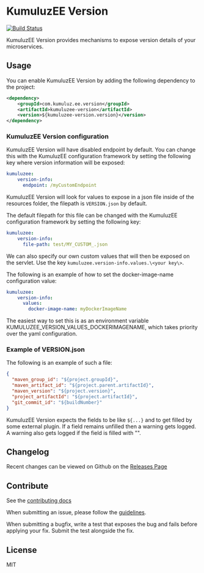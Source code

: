 # KumuluzEE Version

[![Build Status](https://img.shields.io/travis/kumuluz/kumuluzee-version/master.svg?style=flat)](https://travis-ci.org/kumuluz/kumuluzee-version)

KumuluzEE Version provides mechanisms to expose version details of your microservices.

## Usage

You can enable KumuluzEE Version by adding the following dependency to the project:
``` xml
<dependency>
    <groupId>com.kumuluz.ee.version</groupId>
    <artifactId>kumuluzee-version</artifactId>
    <version>${kumuluzee-version.version}</version>
</dependency>
```

### KumuluzEE Version configuration

KumuluzEE Version will have disabled endpoint by default. You can change this with the KumuluzEE configuration
framework by setting the following key where version information will be exposed:

```yaml
kumuluzee:
    version-info:
      endpoint: /myCustomEndpoint
```

KumuluzEE Version will look for values to expose in a json file inside of the resources folder,
 the filepath is `VERSION.json` by default.

The default filepath for this file can be changed with the KumuluzEE configuration framework by setting the following key:

```yaml
kumuluzee:
    version-info:
      file-path: test/MY_CUSTOM_.json
``` 

We can also specify our own custom values that will then be exposed on the servlet. Use the key 
`kumuluzee.version-info.values.\<your key\>`.

The following is an example of how to set the docker-image-name configuration value:
```yaml
kumuluzee:
    version-info:
      values:
        docker-image-name: myDockerImageName

```

The easiest way to set this is as an environment variable KUMULUZEE_VERSION_VALUES_DOCKERIMAGENAME, which takes priority over
the yaml configuration.

### Example of VERSION.json
 
The following is an example of such a file:

``` json
{
  "maven_group_id": "${project.groupId}",
  "maven_artifact_id": "${project.parent.artifactId}",
  "maven_version": "${project.version}",
  "project_artifactId": "${project.artifactId}",
  "git_commit_id": "${buildNumber}"
}
```

KumuluzEE Version expects the fields to be like ```${...}``` and to get filled by some external plugin. If a field
remains unfilled then a warning gets logged. A warning also gets logged if the field is filled with "".

## Changelog

Recent changes can be viewed on Github on the [Releases Page](https://github.com/kumuluz/kumuluzee-version/releases)

## Contribute

See the [contributing docs](https://github.com/kumuluz/kumuluzee-version/blob/master/CONTRIBUTING.md)

When submitting an issue, please follow the 
[guidelines](https://github.com/kumuluz/kumuluzee-version/blob/master/CONTRIBUTING.md#bugs).

When submitting a bugfix, write a test that exposes the bug and fails before applying your fix. Submit the test 
alongside the fix.


## License

MIT

